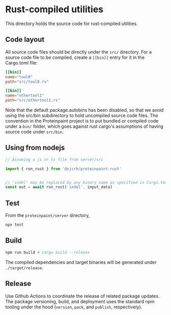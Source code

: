 # Rust-compiled utilities

This directory holds the source code for rust-compiled utilities.

## Code layout

All source code files should be directly under the `src/` directory. For a source
code file to be compiled, create a `[[bin]]` entry for it in the Cargo.toml file:

```toml
[[bin]]
name="tool0"
path="src/tool0.rs"

[[bin]]
name="othertool1"
path="src/othertool1.rs"
```

Note that the default package.autobins has been disabled, so that we avoid using
the src/bin subdirectory to hold uncompiled source code files. The convention in
the Proteinpaint project is to put bundled or compiled code under a `bin/` folder,
which goes against rust cargo's assumptions of having source code under `src/bin`.

## Using from nodejs

```js
// Assuming a js or ts file from server/src 

import { run_rust } from '@sjcrh/proteinpaint-rust'


// 'indel' may be replaced by any binary name as specified in Cargo.toml
const out = await run_rust('indel', input_data)
```

## Test

From the `proteinpaint/server` directory,

```bash
npx test
```

## Build

```bash
npm run build # cargo build --release
```

The compiled dependencies and target binaries will be generated under `./target/release`.

## Release

Use Github Actions to coordinate the release of related package updates.
The package versioning, build, and deployment uses the standard npm tooling under the hood
(`version`, `pack`, and `publish`, respectively).
